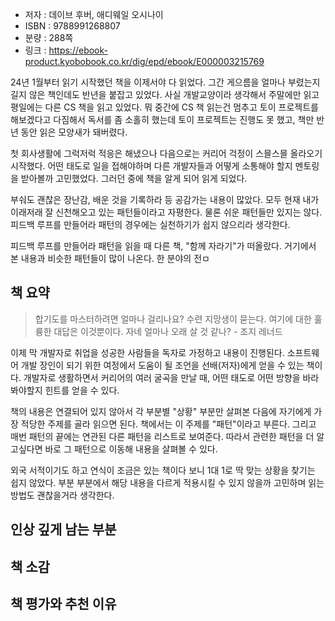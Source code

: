 
- 저자 : 데이브 후버, 애디웨일 오시나이
- ISBN : 9788991268807
- 분량 : 288쪽
- 링크 : https://ebook-product.kyobobook.co.kr/dig/epd/ebook/E000003215769

24년 1월부터 읽기 시작했던 책을 이제서야 다 읽었다. 그간 게으름을 얼마나 부렸는지 길지 않은 책인데도 반년을 붙잡고 있었다. 사실 개발교양이라 생각해서 주말에만 읽고 평일에는 다른 CS 책을 읽고 있었다. 뭐 중간에 CS 책 읽는건 멈추고 토이 프로젝트를 해보겠다고 다짐해서 독서를 좀 소홀히 했는데 토이 프로젝트는 진행도 못 했고, 책만 반년 동안 읽은 모양새가 돼버렸다.

첫 회사생활에 그럭저럭 적응은 해냈으나 다음으로는 커리어 걱정이 스믈스믈 올라오기 시작했다. 어떤 태도로 일을 접해야하며 다른 개발자들과 어떻게 소통해야 할지 멘토링을 받아볼까 고민했었다. 그러던 중에 책을 알게 되어 읽게 되었다.

부숴도 괜찮은 장난감, 배운 것을 기록하라 등 공감가는 내용이 많았다. 모두 현재 내가 이래저래 잘 신천해오고 있는 패턴들이라고 자평한다. 물론 쉬운 패턴들만 있지는 않다. 피드백 루프를 만들어라 패턴의 경우에는 실천하기가 쉽지 않으리라 생각한다. 

피드백 루프를 만들어라 패턴을 읽을 때 다른 책, "함께 자라기"가 떠올랐다. 거기에서 본 내용과 비슷한 패턴들이 많이 나온다. 한 분야의 전ㅁ

## 책 요약

> 합기도를 마스터하려면 얼마나 걸리나요? 수련 지망생이 묻는다. 여기에 대한 훌륭한 대답은 이것뿐이다. 자네 얼마나 오래 살 것 같나? - 조지 레너드 

이제 막 개발자로 취업을 성공한 사람들을 독자로 가정하고 내용이 진행된다. 소프트웨어 개발 장인이 되기 위한 여정에서 도움이 될 조언을 선배(저자)에게 얻을 수 있는 책이다. 개발자로 생활하면서 커리어의 여러 굴곡을 만날 때, 어떤 태도로 어떤 방향을 바라봐야할지 힌트를 얻을 수 있다.

책의 내용은 연결되어 있지 않아서 각 부분별 "상황" 부분만 살펴본 다음에 자기에게 가장 적당한 주제를 골라 읽으면 된다. 책에서는 이 주제를 "패턴"이라고 부른다. 그리고 매번 패턴의 끝에는 연관된 다른 패턴을 리스트로 보여준다. 따라서 관련한 패턴을 더 알고싶다면 바로 그 패턴으로 이동해 내용을 살펴볼 수 있다.

외국 서적이기도 하고 연식이 조금은 있는 책이다 보니 1대 1로 딱 맞는 상황을 찾기는 쉽지 않았다. 부분 부분에서 해당 내용을 다르게 적용시킬 수 있지 않을까 고민하며 읽는 방법도 괜찮을거라 생각한다.

## 인상 깊게 남는 부분

## 책 소감

## 책 평가와 추천 이유
